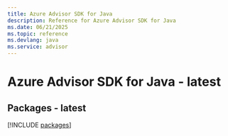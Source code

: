 ```yaml
---
title: Azure Advisor SDK for Java
description: Reference for Azure Advisor SDK for Java
ms.date: 06/21/2025
ms.topic: reference
ms.devlang: java
ms.service: advisor
---
```

# Azure Advisor SDK for Java - latest
## Packages - latest
[!INCLUDE [packages](advisor-index.md)]